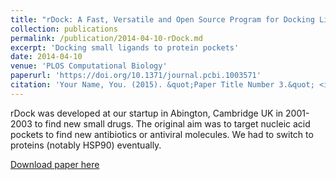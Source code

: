 ```yaml
---
title: "rDock: A Fast, Versatile and Open Source Program for Docking Ligands to Proteins and Nucleic Acids"
collection: publications
permalink: /publication/2014-04-10-rDock.md
excerpt: 'Docking small ligands to protein pockets'
date: 2014-04-10
venue: 'PLOS Computational Biology'
paperurl: 'https://doi.org/10.1371/journal.pcbi.1003571'
citation: 'Your Name, You. (2015). &quot;Paper Title Number 3.&quot; <i>Journal 1</i>. 1(3).'
---
```


rDock was developed at our startup in Abington, Cambridge UK in 2001-2003 to find new small drugs. The original aim was to target nucleic acid pockets to find new antibiotics or antiviral molecules. 
We had to switch to proteins (notably HSP90) eventually.

[Download paper here](https://journals.plos.org/ploscompbiol/article?id=10.1371/journal.pcbi.1003571)

